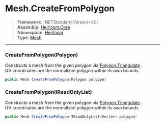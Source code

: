 # Mesh.CreateFromPolygon

> **Framework**: .NETStandard,Version=v2.1  
> **Assembly**: [Heirloom.Core][0]  
> **Namespace**: [Heirloom][0]  
> **Type**: [Mesh][1]  

--------------------------------------------------------------------------------

### CreateFromPolygon(Polygon)

Constructs a mesh from the given polygon via [Polygon.Triangulate][2] .   
 UV coordinates are the normalized polygon within its own bounds.

```cs
public Mesh CreateFromPolygon(Polygon polygon)
```

### CreateFromPolygon(IReadOnlyList<Vector>)

Constructs a mesh from the given polygon via [Polygon.Triangulate][2] .   
 UV coordinates are the normalized polygon within its own bounds.

```cs
public Mesh CreateFromPolygon(IReadOnlyList<Vector> polygon)
```

[0]: ..\Heirloom.Core.md
[1]: Heirloom.Mesh.md
[2]: Heirloom.Polygon.Triangulate.md
